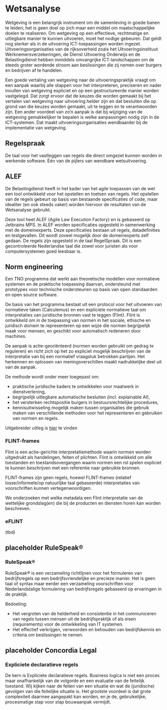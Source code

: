 # Wetsanalyse

Wetgeving is een belangrijk instrument om de samenleving in goede banen te leiden; het is geen doel op zich maar een middel om maatschappelijke doelen te realiseren. Om wetgeving op een effectieve, rechtmatige en uitlegbare manier te kunnen uitvoeren, moet het nodige gebeuren. Dat geldt nog sterker als in de uitvoering ICT-toepassingen worden ingezet. Uitvoeringsorganisaties van de rijksoverheid zoals het Uitvoeringsinstituut Werknemersverzekeringen, de Dienst Uitvoering Onderwijs en de Belastingdienst hebben inmiddels omvangrijke ICT-landschappen om de steeds groter wordende stroom aan beslissingen die zij nemen over burgers en bedrijven af te handelen.

Een goede vertaling van wetgeving naar de uitvoeringspraktijk vraagt om een aanpak waarbij alle stappen voor het interpreteren, preciseren en nader invullen van wetgeving expliciet en op een gestructureerde manier worden vastgelegd. Dat zorgt ervoor dat de keuzes die worden gemaakt bij het vertalen van wetgeving naar uitvoering helder zijn en dat besluiten die op grond van die keuzes worden gemaakt, uit te leggen en te verantwoorden zijn. Een ander voordeel van zo’n aanpak is dat bij wijziging van de wetgeving gemakkelijker te bepalen is welke aanpassingen nodig zijn in de ICT-systemen. Dat maakt uitvoeringsorganisaties wendbaarder bij de implementatie van wetgeving.

## Regelspraak

De taal voor het vastleggen van regels die direct omgezet kunnen worden in werkende software. Één van de pijlers van wendbare wetsuitvoering. 

## ALEF

De Belastingdienst heeft in het kader van het agile toepassen van de wet een tool ontwikkeld voor het opstellen en toetsen van regels. Het opstellen van de regels gebeurt op basis van bestaande specificaties of code, maar idealiter (en ook steeds vaker) worden hiervoor de resultaten van de Wetsanalyse gebruikt.

Deze tool heet ALEF (Agile Law Execution Factory) en is gebaseerd op Jetbrains MPS. In ALEF worden specificaties opgesteld in samenwerking met de domeinexperts. Deze specificaties bestaan uit regels, datadefinities en testgevallen. Dit wordt zoveel mogelijk door de domeinexperts zelf gedaan. De regels zijn opgesteld in de taal RegelSpraak. Dit is een gecontroleerde Nederlandse taal die zowel voor juristen als voor computersystemen goed leesbaar is.

<div class="issue" data-number="13"></div>

## Norm engineering

Een TNO programma dat werkt aan theoretische modellen voor normatieve systemen en de praktische toepassing daarvan, ondersteund met prototypes voor technische ondersteunen op basis van open standaarden en open source software.

De basis van het programma bestaat uit een protocol voor het uitvoeren van normatieve taken (Calculemus) en een expliciete normatieve taal om interpretaties van juridische bronnen vast te leggen (Flint). Flint is ontwikkeld om in de toepassing van normen in het sociale, ethische en juridisch domein te representeren op een wijze die normen begrijpelijk maak voor mensen, en geschikt voor automatisch redeneren door machines.

De aanpak is actie-georiënteerd (normen worden gebruikt om gedrag te reguleren) en richt zich op het zo expliciet mogelijk beschrijven van de interpretatie van bij een normatief vraagstuk betrokken partijen. Het herkennen en oplossen van meningsverschillen maakt nadrukkelijke deel uit van de aanpak.

De methode wordt onder meer toegepast om:
- praktische juridische kaders te ontwikkelen voor maatwerk in dienstverlening,
- begrijpelijk uitlegbare automatische besluiten (incl. explainable AI),
- het versterken rechtspositie burgers in bestuursrechtelijke procedures,
- kennisuitwisseling mogelijk maken tussen organisaties die gebruik maken van verschillende methoden voor het representeren en gebruiken van normen en regels.

Uitgebreider uitleg is [hier](./media/calculemus.pdf) te vinden

### FLINT-frames

Flint is een actie-gerichte interpretatiemethode waarin normen worden uitgedrukt als handelingen, feiten of plichten. Flint is ontwikkeld om alle toestanden en toestandsovergangen waarin normen een rol spelen expliciet te kunnen beschrijven met een referentie naar gebruikte bronnen.

FLINT-frames zijn geen regels, hoewel FLINT-frames (relatief losse/informele/op natuurlijke taal gebaseerde) interpretaties van voorschriften kunnen vertegenwoordigen.

We onderzoeken met welke metadata een Flint interpretatie van de wettelijke grondslag(en) die bij de producten en diensten horen kan worden beschreven.

<div class="issue" data-number="12"></div>

### eFLINT

(tbd)

## placeholder RuleSpeak®

### RuleSpeak®

RuleSpeak® is een verzameling richtlijnen voor het formuleren van bedrijfsregels op een bedrijfsvriendelijke en precieze manier. Het is geen taal of syntax maar eerder een verzameling voorschriften voor Nederlandstalige formulering van bedrijfsregels gebaseerd op ervaringen in de praktijk.

Bedoeling:

- Het vergroten van de helderheid en consistentie in het communiceren van regels tussen mensen uit de bedrijfspraktijk of als eisen (requirements) voor de ontwikkeling van IT systemen.
- Het effectief verkrijgen, verwoorden en behouden van bedrijfskennis en criteria om beslissingen te nemen.

<div class="issue" data-number="14"></div>

## placeholder Concordia Legal

### Expliciete declaratieve regels

De kern is Expliciete declaratieve regels. Business logica is niet een proces maar onafhankelijk van de volgorde en een evaluatie van de feitelijk toestand. Wij kijken naar de feiten van een situatie en wat de (juridische) gevolgen van die feitelijke situatie is. Het grootste voordeel is dat grote complexiteit daarmee aangepakt kan worden, en je de, gebruikelijke, procesmatige stap voor stap bouwaanpak vermijdt.
